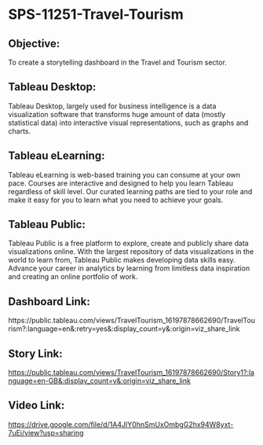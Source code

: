 # SPS-11251-Travel-Tourism

<h2>Objective:</h2>

To create a storytelling dashboard in the Travel and Tourism sector.

<h2>Tableau Desktop:</h2>

Tableau Desktop, largely used for business intelligence is a data visualization software that transforms huge amount of data (mostly statistical data) into interactive visual representations, such as graphs and charts.

<h2>Tableau eLearning:</h2>

Tableau eLearning is web-based training you can consume at your own pace. Courses are interactive and designed to help you learn Tableau regardless of skill level. Our curated learning paths are tied to your role and make it easy for you to learn what you need to achieve your goals.

<h2>Tableau Public:</h2>

Tableau Public is a free platform to explore, create and publicly share data visualizations online. With the largest repository of data visualizations in the world to learn from, Tableau Public makes developing data skills easy. Advance your career in analytics by learning from limitless data inspiration and creating an online portfolio of work.

<h2>Dashboard Link:</h2>
https://public.tableau.com/views/TravelTourism_16197878662690/TravelTourism?:language=en&:retry=yes&:display_count=y&:origin=viz_share_link

<h2>Story Link:</h2>

https://public.tableau.com/views/TravelTourism_16197878662690/Story1?:language=en-GB&:display_count=y&:origin=viz_share_link

<h2>Video Link:</h2>

https://drive.google.com/file/d/1A4JIY0hnSmUxOmbgG2hx94W8yxt-7uEi/view?usp=sharing



